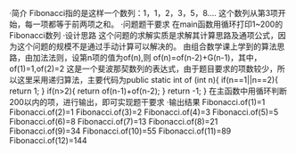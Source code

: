 ·简介
Fibonacci指的是这样一个数列：1，1，2，3，5，8....
这个数列从第3项开始，每一项都等于前两项之和。
·问题题干要求
在main函数用循环打印1~200的Fibonacci数列
·设计思路
这个问题的求解实质是求解其计算思路及通项公式，因为这个问题的规模不是通过手动计算可以解决的。
由组合数学课上学到的算法思路，由加法法则，设第n项的值为of(n),则
of(n)=of(n-2)+G(n-1)，其中，of(1)=1,of(2)=2
这是一个斐波那契数列的表达式，由于题目要求的项数较少，所以这里采用递归算法，主要代码为public static int of (int n){
        if(n==1||n==2){
            return 1;
        }
        if(n>2){
            return of(n-1)+of(n-2);
        }
        return -1;
    }
在主函数中用循环判断200以内的项，进行输出，即可实现题干要求
·输出结果
Fibonacci.of(1)=1
Fibonacci.of(2)=1
Fibonacci.of(3)=2
Fibonacci.of(4)=3
Fibonacci.of(5)=5
Fibonacci.of(6)=8
Fibonacci.of(7)=13
Fibonacci.of(8)=21
Fibonacci.of(9)=34
Fibonacci.of(10)=55
Fibonacci.of(11)=89
Fibonacci.of(12)=144
